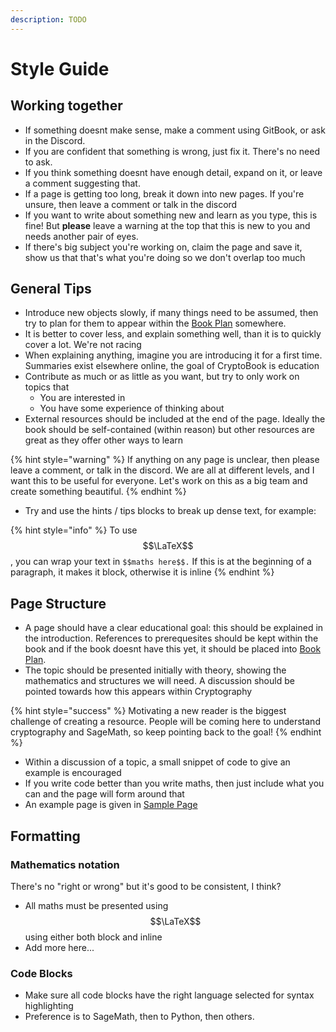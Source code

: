 ```yaml
---
description: TODO
---
```


# Style Guide

## Working together

* If something doesnt make sense, make a comment using GitBook, or ask in the Discord.
* If you are confident that something is wrong, just fix it. There's no need to ask. 
* If you think something doesnt have enough detail, expand on it, or leave a comment suggesting that.
* If a page is getting too long, break it down into new pages. If you're unsure, then leave a comment or talk in the discord
* If you want to write about something new and learn as you type, this is fine! But **please** leave a warning at the top that this is new to you and needs another pair of eyes.
* If there's big subject you're working on, claim the page and save it, show us that that's what you're doing so we don't overlap too much

## General Tips

* Introduce new objects slowly, if many things need to be assumed, then try to plan for them to appear within the [Book Plan](../todo.md) somewhere. 
* It is better to cover less, and explain something well, than it is to quickly cover a lot. We're not racing
* When explaining anything, imagine you are introducing it for a first time. Summaries exist elsewhere online, the goal of CryptoBook is education
* Contribute as much or as little as you want, but try to only work on topics that
  * You are interested in
  * You have some experience of thinking about
* External resources should be included at the end of the page. Ideally the book should be self-contained \(within reason\) but other resources are great as they offer other ways to learn

{% hint style="warning" %}
If anything on any page is unclear, then please leave a comment, or talk in the discord. We are all at different levels, and I want this to be useful for everyone. Let's work on this as a big team and create something beautiful.
{% endhint %}

* Try and use the hints / tips blocks to break up dense text, for example:

{% hint style="info" %}
To use $$\LaTeX$$, you can wrap your text in `$$maths here$$.` If this is at the beginning of a paragraph, it makes it block, otherwise it is inline
{% endhint %}

## Page Structure

* A page should have a clear educational goal: this should be explained in the introduction. References to prerequesites should be kept within the book and if the book doesnt have this yet, it should be placed into [Book Plan](../todo.md).
* The topic should be presented initially with theory, showing the mathematics and structures we will need. A discussion should be pointed towards how this appears within Cryptography

{% hint style="success" %}
Motivating a new reader is the biggest challenge of creating a resource. People will be coming here to understand cryptography and SageMath, so keep pointing back to the goal!
{% endhint %}

* Within a discussion of a topic, a small snippet of code to give an example is encouraged
* If you write code better than you write maths, then just include what you can and the page will form around that
* An example page is given in [Sample Page](sample-page.md)

## Formatting

### Mathematics notation

There's no "right or wrong" but it's good to be consistent, I think?

* All maths must be presented using $$\LaTeX$$using either both block and inline
* Add more here... 

### Code Blocks

* Make sure all code blocks have the right language selected for syntax highlighting
* Preference is to SageMath, then to Python, then others. 



